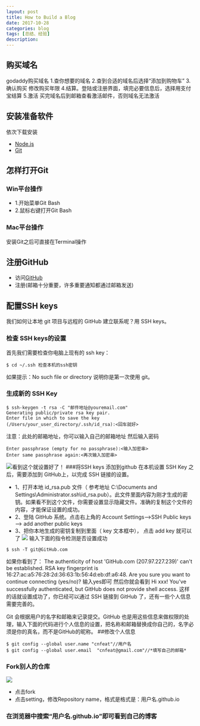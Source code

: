 ```yaml
---
layout: post
title: How to Build a Blog
date: 2017-10-28
categories: blog
tags: [总结、经验]
description: 
---
```



## 购买域名
godaddy购买域名
1.查你想要的域名
2.查到合适的域名后选择“添加到购物车”
3.确认购买 修改购买年限
4.结算。登陆或注册界面，填完必要信息后，选择用支付宝结算
5.激活 买完域名后到邮箱查看激活邮件，否则域名无法激活

## 安装准备软件
依次下载安装
-  [Node.js](https://nodejs.org/en/)
-  [Git](https://git-scm.com/)

## 怎样打开Git
### Win平台操作
 - 1.开始菜单Git Bash
 - 2.鼠标右键打开Git Bash
### Mac平台操作
安装Git之后可直接在Terminal操作

## 注册GitHub
- 访问[GitHub](https://github.com/)
- 注册(邮箱十分重要，许多重要通知都通过邮箱发送)

## 配置SSH keys
我们如何让本地 git 项目与远程的 GitHub 建立联系呢？用 SSH keys。
### 检查 SSH keys的设置
首先我们需要检查你电脑上现有的 ssh key：
```
$ cd ~/.ssh 检查本机的ssh密钥
```
如果提示：No such file or directory 说明你是第一次使用 git。
### 生成新的 SSH Key
```
$ ssh-keygen -t rsa -C "邮件地址@youremail.com"
Generating public/private rsa key pair.
Enter file in which to save the key (/Users/your_user_directory/.ssh/id_rsa):<回车就好>
```
注意：此处的邮箱地址，你可以输入自己的邮箱地址
然后输入密码
```
Enter passphrase (empty for no passphrase):<输入加密串>
Enter same passphrase again:<再次输入加密串>
```
![看到这个就设置好了！](http://upload-images.jianshu.io/upload_images/8613291-7349657c3c05ef47.jpg?imageMogr2/auto-orient/strip%7CimageView2/2/w/1240)
###将SSH keys 添加到github
在本机设置 SSH Key 之后，需要添加到 GitHub上，以完成 SSH 链接的设置。
- 1、打开本地 id_rsa.pub 文件（ 参考地址 C:\Documents and Settings\Administrator.ssh\id_rsa.pub）。此文件里面内容为刚才生成的密钥。如果看不到这个文件，你需要设置显示隐藏文件。准确的复制这个文件的内容，才能保证设置的成功。
- 2、登陆 GitHub 系统。点击右上角的 Account Settings—>SSH Public keys —> add another public keys
- 3、把你本地生成的密钥复制到里面（ key 文本框中）， 点击 add key 就可以了 
![](http://upload-images.jianshu.io/upload_images/8613291-8cdb8b47408b9491.jpg?imageMogr2/auto-orient/strip%7CimageView2/2/w/1240)
输入下面的指令检测是否设置成功
```
$ ssh -T git@GitHub.com
```
如果你看到了：
The authenticity of host 'GitHub.com (207.97.227.239)' can't be established. RSA key fingerprint is 16:27:ac:a5:76:28:2d:36:63:1b:56:4d:eb:df:a6:48. Are you sure you want to continue connecting (yes/no)? 
输入yes即可
然后你就会看到
Hi xxx! You've successfully authenticated, but GitHub does not provide shell access.
这样的话就设置成功了，你已经可以通过 SSH 链接到 GitHub 了，还有一些个人信息需要完善的。

Git 会根据用户的名字和邮箱来记录提交。GitHub 也是用这些信息来做权限的处理，输入下面的代码进行个人信息的设置，把名称和邮箱替换成你自己的，名字必须是你的真名，而不是GitHub的昵称。
##修改个人信息
```
$ git config --global user.name "cnfeat"//用户名
$ git config --global user.email  "cnfeat@gmail.com"//*填写自己的邮箱*
```
### Fork别人的仓库
![](http://openmindclub.qiniudn.com/omt/BuildBlog019.jpg)
- 点击fork
- 点击setting，修改Repository name，格式是格式是：用户名.github.io
### 在浏览器中搜索“用户名.github.io”即可看到自己的博客










